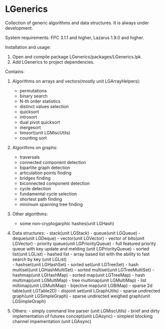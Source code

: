 # LGenerics

Collection of generic algorithms and data structures.
It is always under development.

System requirements: FPC 3.1.1 and higher, Lazarus 1.9.0 and higher.
   
Installation and usage:
  1. Open and compile package LGenerics/packages/LGenerics.lpk.
  2. Add LGenerics to project dependencies.

Contains:  
  1. Algorithms on arrays and vectors(mostly unit LGArrayHelpers):
      - permutations
      - binary search
      - N-th order statistics
      - distinct values selection
      - quicksort
      - introsort
      - dual pivot quicksort
      - mergesort
      - timsort(unit LGMiscUtils)
      - counting sort

  2. Algorithms on graphs:
      - traversals
      - connected component detection
      - bipartite graph detection
      - articulation points finding
      - bridges finding
      - biconnected component detection
      - cycle detection
      - fundamental cycle selection
      - shortest path finding
      - minimum spanning tree finding 

  3. Other algorithms:
      - some non-cryptogarphic hashes(unit LGHash)

  4. Data structures:
    - stack(unit LGStack)
    - queue(unit LGQueue)
    - deque(unit LGDeque)
    - vector(unit LGVector)
    - vector of bits(unit LGVector)
    - priority queue(unit LGPriorityQueue)
    - full featured priority queue with key update and melding (unit LGPriorityQueue)
    - sorted list(unit LGList)
    - hashed list - array based list with the ability to fast search by key (unit LGList)  
    - hashset(unit LGHashSet)
    - sorted set(unit LGTreeSet)
    - hash multiset(unit LGHashMultiSet)
    - sorted multiset(unit LGTreeMultiSet)
    - hashmap(unit LGHashMap)
    - sorted map(unit LGTreeMap)
    - hash multimap(unit LGMultiMap)
    - tree multimap(unit LGMultiMap)
    - list miltimap(unit LGMultiMap)
    - bijective map(unit LGBiMap)
    - sparse 2d table(unit LGTable2D)
    - disjoint set(unit LGraphUtils)
    - sparse undirected graph(unit LGSimpleGraph)
    - sparse undirected weighed graph(unit LGSimpleGraph)

  
  5. Others:
    - simply command line parser (unit LGMiscUtils)
    - brief and dirty implementation of futures concept(unit LGAsync)
    - simplest blocking channel impementation (unit LGAsync)
